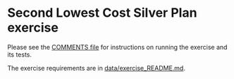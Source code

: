 # Second Lowest Cost Silver Plan exercise

Please see the [COMMENTS file](COMMENTS.md) for instructions on running the exercise and its tests.

The exercise requirements are in [data/exercise_README.md](data/exercise_README.md).
